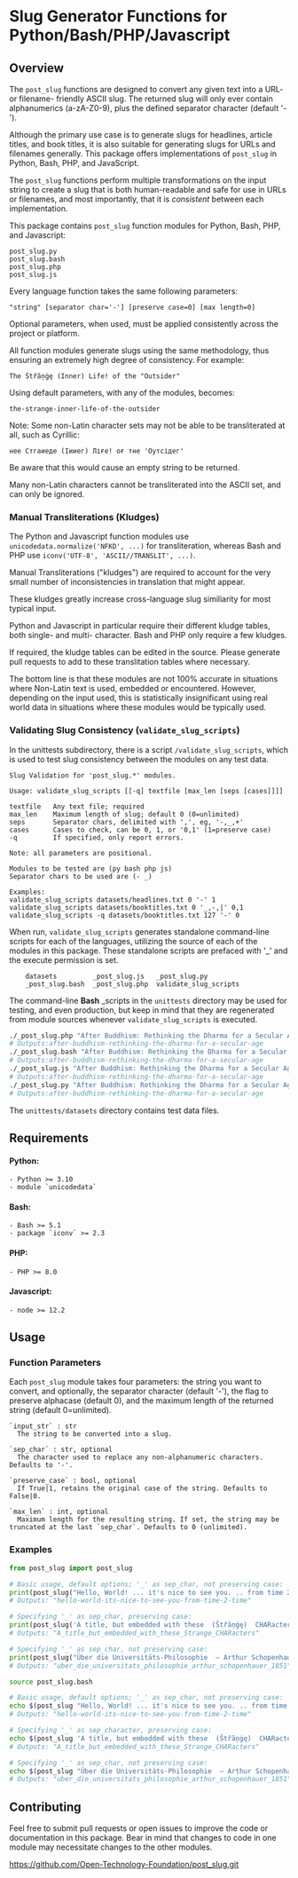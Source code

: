 # Slug Generator Functions for Python/Bash/PHP/Javascript

## Overview

The `post_slug` functions are designed to convert any given text into a URL- or filename- friendly ASCII slug.  The returned slug will only ever contain alphanumerics (a-zA-Z0-9), plus the defined separator character (default '-').

Although the primary use case is to generate slugs for headlines, article titles, and book titles, it is also suitable for generating slugs for URLs and filenames generally. This package offers implementations of `post_slug` in Python, Bash, PHP, and JavaScript.

The `post_slug` functions perform multiple transformations on the input string to create a slug that is both human-readable and safe for use in URLs or filenames, and most importantly, that it is _consistent_ between each implementation.

This package contains `post_slug` function modules for Python, Bash, PHP, and Javascript:

	post_slug.py
	post_slug.bash
	post_slug.php
	post_slug.js

Every language function takes the same following parameters:

	"string" [separator char='-'] [preserve case=0] [max length=0]

Optional parameters, when used, must be applied consistently across the project or platform.

All function modules generate slugs using the same methodology, thus ensuring an extremely high degree of consistency. For example:

	The Ŝtřãņġę (Inner) Life! of the "Outsider"

Using default parameters, with any of the modules, becomes:

	the-strange-inner-life-of-the-outsider

Note: Some non-Latin character sets may not be able to be transliterated at all, such as Cyrillic:

	нее Стгаиеде (Іииег) Ліғе! оғ тне 'Оутсідег'

Be aware that this would cause an empty string to be returned.

Many non-Latin characters cannot be transliterated into the ASCII set, and can only be ignored.


### Manual Transliterations (Kludges)

The Python and Javascript function modules use `	unicodedata.normalize('NFKD', ...)` for transliteration, whereas Bash and PHP use `iconv('UTF-8', 'ASCII//TRANSLIT', ...)`.

Manual Transliterations ("kludges") are required to account for the very small number of inconsistencies in translation that might appear.

These kludges greatly increase cross-language slug similiarity for most typical input.

Python and Javascript in particular require their different kludge tables, both single- and multi- character.  Bash and PHP only require a few kludges.

If required, the kludge tables can be edited in the source.   Please generate pull requests to add to these translitation tables where necessary.

The bottom line is that these modules are not 100% accurate in situations where Non-Latin text is used, embedded or encountered. However, depending on the input used, this is statistically insignificant using real world data in situations where these modules would be typically used.

### Validating Slug Consistency (`validate_slug_scripts`)

In the unittests subdirectory, there is a script `/validate_slug_scripts`, which is used to test slug consistency between the modules on any test data.

	Slug Validation for 'post_slug.*' modules.
	
	Usage: validate_slug_scripts [[-q] textfile [max_len [seps [cases]]]]
	
	textfile   Any text file; required
	max_len    Maximum length of slug; default 0 (0=unlimited)
	seps       Separator chars, delimited with ',', eg, '-,_,+'
	cases      Cases to check, can be 0, 1, or '0,1' (1=preserve case)
	-q         If specified, only report errors.
	
	Note: all parameters are positional.
	
	Modules to be tested are (py bash php js)
	Separator chars to be used are (- _)
	
	Examples:
	validate_slug_scripts datasets/headlines.txt 0 '-' 1
	validate_slug_scripts datasets/booktitles.txt 0 '_,-,|' 0,1
	validate_slug_scripts -q datasets/booktitles.txt 127 '-' 0

When run, `validate_slug_scripts` generates standalone command-line scripts for each of the languages, utilizing the source of each of the modules in this package.  These standalone scripts are prefaced with '\_' and the execute permission is set.

```.../post_slug/unittests$ ls
	datasets         _post_slug.js   _post_slug.py
	_post_slug.bash  _post_slug.php  validate_slug_scripts
```

The command-line __Bash__ \_scripts in the `unittests` directory may be used for testing, and even production, but keep in mind that they are regenerated from module sources whenever `validate_slug_scripts` is executed.

```bash
./_post_slug.php "After Buddhism: Rethinking the Dharma for a Secular Age"
# Outputs:after-buddhism-rethinking-the-dharma-for-a-secular-age
./_post_slug.bash "After Buddhism: Rethinking the Dharma for a Secular Age"
# Outputs:after-buddhism-rethinking-the-dharma-for-a-secular-age
./_post_slug.js "After Buddhism: Rethinking the Dharma for a Secular Age"
# Outputs:after-buddhism-rethinking-the-dharma-for-a-secular-age
./_post_slug.py "After Buddhism: Rethinking the Dharma for a Secular Age"
# Outputs:after-buddhism-rethinking-the-dharma-for-a-secular-age
```

The `unittests/datasets` directory contains test data files.

## Requirements

#### Python:
	- Python >= 3.10
	- module `unicodedata`

#### Bash:
    - Bash >= 5.1
    - package `iconv` >= 2.3

#### PHP:
    - PHP >= 8.0 

#### Javascript:
	- node >= 12.2


## Usage

### Function Parameters

Each `post_slug` module takes four parameters: the string you want to convert, and optionally, the separator character (default '-'), the flag to preserve alphacase (default 0), and the maximum length of the returned string (default 0=unlimited).

	`input_str` : str
      The string to be converted into a slug.

  	`sep_char` : str, optional
      The character used to replace any non-alphanumeric characters. Defaults to '-'.

  	`preserve_case` : bool, optional
      If True|1, retains the original case of the string. Defaults to False|0.

  	`max_len` : int, optional
      Maximum length for the resulting string. If set, the string may be truncated at the last `sep_char`. Defaults to 0 (unlimited).

### Examples

```python
from post_slug import post_slug

# Basic usage, default options; '_' as sep_char, not preserving case:
print(post_slug("Hello, World! ... it's nice to see you. .. from time 2 time ;)...."))  
# Outputs: "hello-world-its-nice-to-see-you-from-time-2-time"

# Specifying '_' as sep_char, preserving case:
print(post_slug('A title, but embedded with these  (Ŝtřãņġę)  CHARacters... !^_^! ', '_', True))
# Outputs: "A_title_but_embedded_with_these_Strange_CHARacters"

# Specifying '_' as sep_char, not preserving case:
print(post_slug("Über die Universitäts-Philosophie  — Arthur Schopenhauer, 1851", '_'))
# Outputs: "uber_die_universitats_philosophie_arthur_schopenhauer_1851"

```

```bash
source post_slug.bash

# Basic usage, default options; '_' as sep_char, not preserving case:
echo $(post_slug "Hello, World! ... it's nice to see you. .. from time 2 time ;)....")
# Outputs: "hello-world-its-nice-to-see-you-from-time-2-time"

# Specifying '_' as sep_character, preserving case:
echo $(post_slug 'A title, but embedded with these  (Ŝtřãņġę)  CHARacters... !^_^! ' '_' 1)
# Outputs: "A_title_but_embedded_with_these_Strange_CHARacters"

# Specifying '_' as sep_char, not preserving case:
echo $(post_slug "Über die Universitäts-Philosophie  — Arthur Schopenhauer, 1851" '_')
# Outputs: "uber_die_universitats_philosophie_arthur_schopenhauer_1851"

```


## Contributing

Feel free to submit pull requests or open issues to improve the code or documentation in this package.  Bear in mind that changes to code in one module may necessitate changes to the other modules.

https://github.com/Open-Technology-Foundation/post_slug.git

